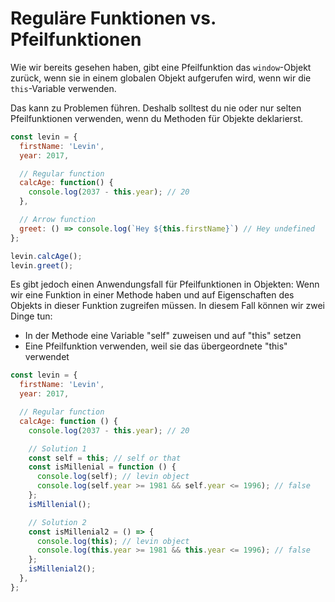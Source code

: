 # Reguläre Funktionen vs. Pfeilfunktionen

<show-structure depth="2" />

Wie wir bereits gesehen haben, gibt eine Pfeilfunktion das `window`-Objekt zurück, wenn sie in einem globalen Objekt aufgerufen wird, wenn wir
die `this`-Variable verwenden.

Das kann zu Problemen führen. Deshalb solltest du nie oder nur selten Pfeilfunktionen verwenden, wenn du Methoden für Objekte deklarierst.

````Javascript
const levin = {
  firstName: 'Levin',
  year: 2017,

  // Regular function
  calcAge: function() {
    console.log(2037 - this.year); // 20
  },

  // Arrow function
  greet: () => console.log(`Hey ${this.firstName}`) // Hey undefined
};

levin.calcAge();
levin.greet();
````

Es gibt jedoch einen Anwendungsfall für Pfeilfunktionen in Objekten: Wenn wir eine Funktion in einer Methode haben und auf Eigenschaften des Objekts
in dieser Funktion zugreifen müssen. In diesem Fall können wir zwei Dinge tun:

- In der Methode eine Variable "self" zuweisen und auf "this" setzen
- Eine Pfeilfunktion verwenden, weil sie das übergeordnete "this" verwendet

````Javascript
const levin = {
  firstName: 'Levin',
  year: 2017,

  // Regular function
  calcAge: function () {
    console.log(2037 - this.year); // 20

    // Solution 1
    const self = this; // self or that
    const isMillenial = function () {
      console.log(self); // levin object
      console.log(self.year >= 1981 && self.year <= 1996); // false
    };
    isMillenial();

    // Solution 2
    const isMillenial2 = () => {
      console.log(this); // levin object
      console.log(this.year >= 1981 && this.year <= 1996); // false
    };
    isMillenial2();
  },
};
````